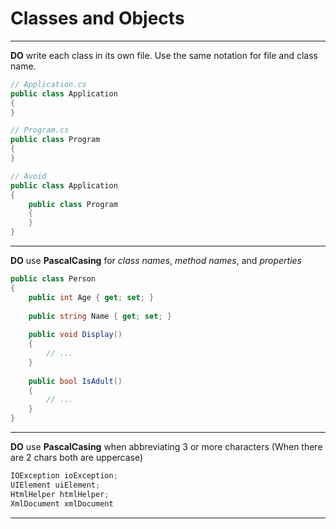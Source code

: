 # Classes and Objects

***

**DO** write each class in its own file. Use the same notation for file and class name.
``` csharp
// Application.cs
public class Application
{    
}

// Program.cs
public class Program
{
}

// Avoid
public class Application
{
    public class Program
    {
    }
}
```
---

**DO** use **PascalCasing** for _class names_, _method names_, and _properties_
``` csharp
public class Person
{
    public int Age { get; set; }
    
    public string Name { get; set; }
    
    public void Display()
    {
        // ...
    }
    
    public bool IsAdult()
    {
        // ...
    }
}
```

---

**DO** use **PascalCasing** when abbreviating 3 or more characters (When there are 2 chars both are uppercase)
``` csharp
IOException ioException;
UIElement uiElement;
HtmlHelper htmlHelper;
XmlDocument xmlDocument
```

---
